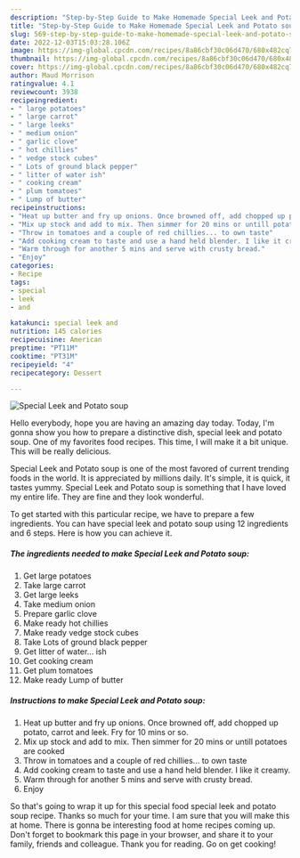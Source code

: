 ```yaml
---
description: "Step-by-Step Guide to Make Homemade Special Leek and Potato soup"
title: "Step-by-Step Guide to Make Homemade Special Leek and Potato soup"
slug: 569-step-by-step-guide-to-make-homemade-special-leek-and-potato-soup
date: 2022-12-03T15:03:28.106Z
image: https://img-global.cpcdn.com/recipes/8a86cbf30c06d470/680x482cq70/special-leek-and-potato-soup-recipe-main-photo.jpg
thumbnail: https://img-global.cpcdn.com/recipes/8a86cbf30c06d470/680x482cq70/special-leek-and-potato-soup-recipe-main-photo.jpg
cover: https://img-global.cpcdn.com/recipes/8a86cbf30c06d470/680x482cq70/special-leek-and-potato-soup-recipe-main-photo.jpg
author: Maud Morrison
ratingvalue: 4.1
reviewcount: 3938
recipeingredient:
- " large potatoes"
- " large carrot"
- " large leeks"
- " medium onion"
- " garlic clove"
- " hot chillies"
- " vedge stock cubes"
- " Lots of ground black pepper"
- " litter of water ish"
- " cooking cream"
- " plum tomatoes"
- " Lump of butter"
recipeinstructions:
- "Heat up butter and fry up onions. Once browned off, add chopped up potato, carrot and leek. Fry for 10 mins or so."
- "Mix up stock and add to mix. Then simmer for 20 mins or untill potatoes are cooked"
- "Throw in tomatoes and a couple of red chillies... to own taste"
- "Add cooking cream to taste and use a hand held blender. I like it creamy."
- "Warm through for another 5 mins and serve with crusty bread."
- "Enjoy"
categories:
- Recipe
tags:
- special
- leek
- and

katakunci: special leek and 
nutrition: 145 calories
recipecuisine: American
preptime: "PT11M"
cooktime: "PT31M"
recipeyield: "4"
recipecategory: Dessert

---
```



![Special Leek and Potato soup](https://img-global.cpcdn.com/recipes/8a86cbf30c06d470/680x482cq70/special-leek-and-potato-soup-recipe-main-photo.jpg)

Hello everybody, hope you are having an amazing day today. Today, I'm gonna show you how to prepare a distinctive dish, special leek and potato soup. One of my favorites food recipes. This time, I will make it a bit unique. This will be really delicious.

Special Leek and Potato soup is one of the most favored of current trending foods in the world. It is appreciated by millions daily. It's simple, it is quick, it tastes yummy. Special Leek and Potato soup is something that I have loved my entire life. They are fine and they look wonderful.




To get started with this particular recipe, we have to prepare a few ingredients. You can have special leek and potato soup using 12 ingredients and 6 steps. Here is how you can achieve it.

<!--inarticleads1-->

##### The ingredients needed to make Special Leek and Potato soup:

1. Get  large potatoes
1. Take  large carrot
1. Get  large leeks
1. Take  medium onion
1. Prepare  garlic clove
1. Make ready  hot chillies
1. Make ready  vedge stock cubes
1. Take  Lots of ground black pepper
1. Get  litter of water... ish
1. Get  cooking cream
1. Get  plum tomatoes
1. Make ready  Lump of butter




<!--inarticleads2-->

##### Instructions to make Special Leek and Potato soup:

1. Heat up butter and fry up onions. Once browned off, add chopped up potato, carrot and leek. Fry for 10 mins or so.
1. Mix up stock and add to mix. Then simmer for 20 mins or untill potatoes are cooked
1. Throw in tomatoes and a couple of red chillies... to own taste
1. Add cooking cream to taste and use a hand held blender. I like it creamy.
1. Warm through for another 5 mins and serve with crusty bread.
1. Enjoy




So that's going to wrap it up for this special food special leek and potato soup recipe. Thanks so much for your time. I am sure that you will make this at home. There is gonna be interesting food at home recipes coming up. Don't forget to bookmark this page in your browser, and share it to your family, friends and colleague. Thank you for reading. Go on get cooking!

